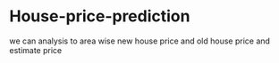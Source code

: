 # House-price-prediction
we can analysis to area wise new house price and old house price and estimate price
